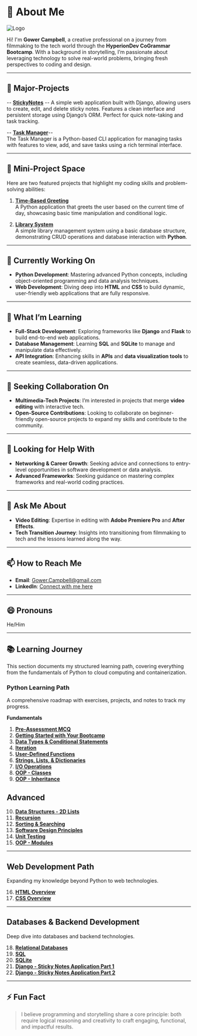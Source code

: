 

# 👋 About Me  
![Logo](Images/Logo.png)

Hi! I'm **Gower Campbell**, a creative professional on a journey from filmmaking to the tech world through the **HyperionDev CoGrammar Bootcamp**. With a background in storytelling, I’m passionate about leveraging technology to solve real-world problems, bringing fresh perspectives to coding and design.

---
## 📝 Major-Projects

-- **[StickyNotes](https://github.com/GowerCampbell/MyCodingTask_StickyNote)** --
   A simple web application built with Django, allowing users to create, edit, and delete sticky notes. Features a clean interface and persistent 
   storage using Django’s ORM. Perfect for quick note-taking and task tracking.

   -- **[Task Manager](https://github.com/GowerCampbell/TaskManager)**--  
   The Task Manager is a Python-based CLI application for managing tasks with features to view, add, and save tasks using a rich terminal interface.

---

## 🚀 Mini-Project Space  
Here are two featured projects that highlight my coding skills and problem-solving abilities:

1. **[Time-Based Greeting](https://github.com/GowerCampbell/Time-Based-Greeting)**  
   A Python application that greets the user based on the current time of day, showcasing basic time manipulation and conditional logic.

2. **[Library System](https://github.com/GowerCampbell/library-system)**  
   A simple library management system using a basic database structure, demonstrating CRUD operations and database interaction with **Python**.

---

## 🔭 Currently Working On  
- **Python Development**: Mastering advanced Python concepts, including object-oriented programming and data analysis techniques.  
- **Web Development**: Diving deep into **HTML** and **CSS** to build dynamic, user-friendly web applications that are fully responsive.

---

## 🌱 What I’m Learning  
- **Full-Stack Development**: Exploring frameworks like **Django** and **Flask** to build end-to-end web applications.  
- **Database Management**: Learning **SQL** and **SQLite** to manage and manipulate data effectively.  
- **API Integration**: Enhancing skills in **APIs** and **data visualization tools** to create seamless, data-driven applications.

---

## 👯 Seeking Collaboration On  
- **Multimedia-Tech Projects**: I’m interested in projects that merge **video editing** with interactive tech.  
- **Open-Source Contributions**: Looking to collaborate on beginner-friendly open-source projects to expand my skills and contribute to the community.

---

## 🤔 Looking for Help With  
- **Networking & Career Growth**: Seeking advice and connections to entry-level opportunities in software development or data analysis.  
- **Advanced Frameworks**: Seeking guidance on mastering complex frameworks and real-world coding practices.

---

## 💬 Ask Me About  
- **Video Editing**: Expertise in editing with **Adobe Premiere Pro** and **After Effects**.  
- **Tech Transition Journey**: Insights into transitioning from filmmaking to tech and the lessons learned along the way.

---

## 📫 How to Reach Me  
- **Email**: [Gower.Campbell@gmail.com](mailto:Gower.Campbell@gmail.com)  
- **LinkedIn**: [Connect with me here](https://www.linkedin.com)

---

## 😄 Pronouns  
He/Him

---

## 📚 Learning Journey  
This section documents my structured learning path, covering everything from the fundamentals of Python to cloud computing and containerization.

### Python Learning Path
A comprehensive roadmap with exercises, projects, and notes to track my progress.

**Fundamentals**
1. **[Pre-Assessment MCQ](https://github.com/GowerCampbell/Pre-Assessment-MCQ)**  
2. **[Getting Started with Your Bootcamp](https://github.com/GowerCampbell/Getting-Started-With-Bootcamp)**  
3. **[Data Types & Conditional Statements](https://github.com/GowerCampbell/Data-Types-And-Conditional-Statements)**  
4. **[Iteration](https://github.com/GowerCampbell/Iteration)**  
5. **[User-Defined Functions](https://github.com/GowerCampbell/User-Defined-Functions)**  
6. **[Strings, Lists, & Dictionaries](https://github.com/GowerCampbell/Strings-Lists-Dictionaries)**  
7. **[I/O Operations](https://github.com/GowerCampbell/IO-Operations)**  
8. **[OOP - Classes](https://github.com/GowerCampbell/OOP-Classes)**
9. **[OOP - Inheritance](https://github.com/GowerCampbell/OOP-Inheritance)**

## **Advanced**  
10. **[Data Structures - 2D Lists](https://github.com/GowerCampbell/Data-Structures-2D-Lists)**  
11. **[Recursion](https://github.com/GowerCampbell/Recursion)**  
12. **[Sorting & Searching](https://github.com/GowerCampbell/Sorting-And-Searching)**  
13. **[Software Design Principles](https://github.com/GowerCampbell/Software-Design)**  
14. **[Unit Testing](https://github.com/GowerCampbell/Unit-Testing)**  
15. **[OOP - Modules](https://github.com/GowerCampbell/OOP-Modules)**  

---

## **Web Development Path**  
Expanding my knowledge beyond Python to web technologies.  

16. **[HTML Overview](https://github.com/GowerCampbell/HTML-Overview)**  
17. **[CSS Overview](https://github.com/GowerCampbell/CSS-Overview)**  

---

## **Databases & Backend Development**  
Deep dive into databases and backend technologies.  

18. **[Relational Databases](https://github.com/GowerCampbell/Relational-Databases)**  
19. **[SQL](https://github.com/GowerCampbell/SQL)**  
20. **[SQLite](https://github.com/GowerCampbell/SQLite)**  
21. **[Django - Sticky Notes Application Part 1](https://github.com/GowerCampbell/Django-Sticky-Notes-1)**  
22. **[Django - Sticky Notes Application Part 2](https://github.com/GowerCampbell/Django-Sticky-Notes-2)**  

---

## ⚡ Fun Fact
> I believe programming and storytelling share a core principle: both require logical reasoning and creativity to craft engaging, functional, and impactful results.

